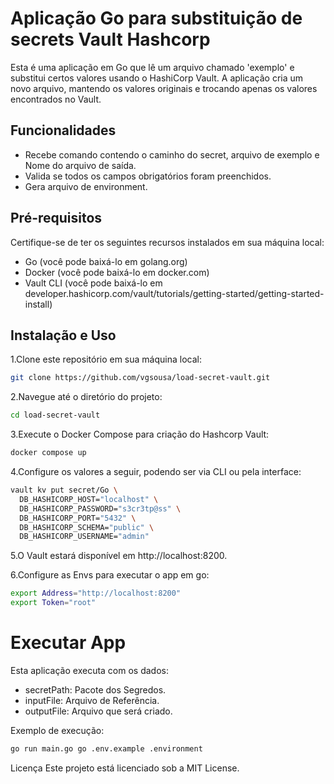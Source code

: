 # Aplicação Go para substituição de secrets Vault Hashcorp
Esta é uma aplicação em Go que lê um arquivo chamado 'exemplo' e substitui certos valores usando o HashiCorp Vault. A aplicação cria um novo arquivo, mantendo os valores originais e trocando apenas os valores encontrados no Vault.

## Funcionalidades
- Recebe comando contendo o caminho do secret, arquivo de exemplo e Nome do arquivo de saída.
- Valida se todos os campos obrigatórios foram preenchidos.
- Gera arquivo de environment.

## Pré-requisitos
Certifique-se de ter os seguintes recursos instalados em sua máquina local:

- Go (você pode baixá-lo em golang.org)
- Docker (você pode baixá-lo em docker.com)
- Vault CLI (você pode baixá-lo em developer.hashicorp.com/vault/tutorials/getting-started/getting-started-install)

## Instalação e Uso
1.Clone este repositório em sua máquina local:
```bash
git clone https://github.com/vgsousa/load-secret-vault.git
```

2.Navegue até o diretório do projeto:
```bash
cd load-secret-vault
```

3.Execute o Docker Compose para criação do Hashcorp Vault:
```bash
docker compose up
```

4.Configure os valores a seguir, podendo ser via CLI ou pela interface:
```bash
vault kv put secret/Go \
  DB_HASHICORP_HOST="localhost" \
  DB_HASHICORP_PASSWORD="s3cr3tp@ss" \
  DB_HASHICORP_PORT="5432" \
  DB_HASHICORP_SCHEMA="public" \
  DB_HASHICORP_USERNAME="admin"
```
5.O Vault estará disponível em http://localhost:8200.

6.Configure as Envs para executar o app em go:
```bash
export Address="http://localhost:8200"
export Token="root"
```

# Executar App
Esta aplicação executa com os dados:

- secretPath: Pacote dos Segredos.
- inputFile: Arquivo de Referência.
- outputFile: Arquivo que será criado.

Exemplo de execução:

```bash
go run main.go go .env.example .environment
```

Licença
Este projeto está licenciado sob a MIT License.
